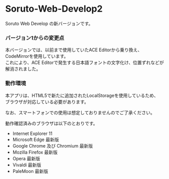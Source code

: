 # Soruto-Web-Develop2
Soruto Web Develop の新バージョンです。  

### バージョン1からの変更点
本バージョンでは、以前まで使用していたACE Editorから乗り換え、 
CodeMirrorを使用しています。  
これにより、ACE Editorで発生する日本語フォントの文字化け、位置ずれなどが  
解消されました。

### 動作環境
本アプリは、HTML5で新たに追加されたLocalStorageを使用しているため、  
ブラウザが対応している必要があります。

なお、スマートフォンでの使用は想定しておりませんのでご了承ください。

動作確認済みのブラウザは以下のとおりです。
* Internet Explorer 11
* Microsoft Edge 最新版
* Google Chrome 及び Chromium 最新版
* Mozilla Firefox 最新版
* Opera 最新版
* Vivaldi 最新版
* PaleMoon 最新版
